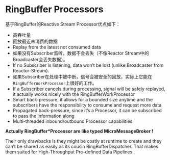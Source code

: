 # RingBuffer Processors

基于RingBuffer的Reactive Stream Processor优点如下：

* 高吞吐量
* 回放最近未消费的数据
* Replay from the latest not consumed data
 * 如果没有Subscriber监听，数据不会丢失（不像Reactor Stream中的Broadcaster会丢失数据）。
 * If no Subscriber is listening, data won’t be lost (unlike Broadcaster from Reactor-Stream).
 * 如果Subscriber在处理中被中断，信号会被安全的回放，实际上它能在`RingBufferWorkProcessor`上很好的工作。
 * If a Subscriber cancels during processing, signal will be safely replayed, it actually works nicely with the RingBufferWorkProcessor
* Smart back-pressure, it allows for a bounded size anytime and the subscribers have the responsibility to consume and request more data
* Propagated back-pressure, since it’s a Processor, it can be subscribed to pass the information along
* Multi-threaded inbound/outbound Processor capabilities

**Actually RingBuffer*Processor are like typed MicroMessageBroker !**

Their only drawbacks is they might be costly at runtime to create and they can’t be shared as easily as its cousin RingBufferDispatcher. That makes them suited for High-Throughput Pre-defined Data Pipelines.

